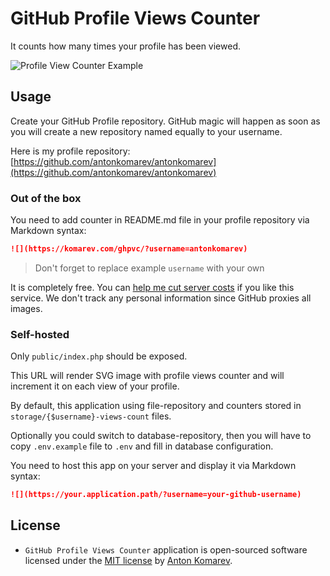 # GitHub Profile Views Counter

It counts how many times your profile has been viewed.

![Profile View Counter Example](https://user-images.githubusercontent.com/1849174/87232647-40ba1080-c3c9-11ea-9d50-c6778edcd8c7.png)

## Usage

Create your GitHub Profile repository. GitHub magic will happen as soon as you will create a new repository named equally to your username.

Here is my profile repository: [https://github.com/antonkomarev/antonkomarev](https://github.com/antonkomarev/antonkomarev)

### Out of the box

You need to add counter in README.md file in your profile repository via Markdown syntax:

```markdown
![](https://komarev.com/ghpvc/?username=antonkomarev)
```

> Don't forget to replace example `username` with your own

It is completely free. You can [help me cut server costs](https://paypal.me/antonkomarev) if you like this service. We don't track any personal information since GitHub proxies all images.  

### Self-hosted

Only `public/index.php` should be exposed.

This URL will render SVG image with profile views counter and will increment it on each view of your profile.

By default, this application using file-repository and counters stored in `storage/{$username}-views-count` files.

Optionally you could switch to database-repository, then you will have to copy `.env.example` file to `.env` and fill in database configuration.

You need to host this app on your server and display it via Markdown syntax:

```markdown
![](https://your.application.path/?username=your-github-username)
``` 

## License

- `GitHub Profile Views Counter` application is open-sourced software licensed under the [MIT license](LICENSE) by [Anton Komarev].

[Anton Komarev]: https://komarev.com
